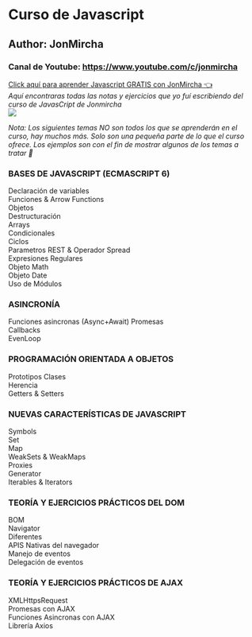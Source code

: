 # Curso de Javascript
## Author: JonMircha
### Canal de Youtube: https://www.youtube.com/c/jonmircha  
[Click aquí para aprender Javascript GRATIS con JonMircha 👈](https://aprendejavascript.org)  
*Aquí encontraras todas las notas y ejercicios que yo fuí escribiendo del curso de JavasCript de Jonmircha*      
![](https://upload.wikimedia.org/wikipedia/commons/thumb/9/99/Unofficial_JavaScript_logo_2.svg/200px-Unofficial_JavaScript_logo_2.svg.png)  


*Nota: Los siguientes temas NO son todos los que se aprenderán en el curso, hay muchos más. Solo son una pequeña parte de lo que el curso ofrece. Los ejemplos son con el fin de mostrar algunos de los temas a tratar 🤯*  
### BASES DE JAVASCRIPT (ECMASCRIPT 6)
  Declaración de variables  
  Funciones & Arrow Functions  
  Objetos  
  Destructuración  
  Arrays  
  Condicionales  
  Ciclos  
  Parametros REST & Operador Spread  
  Expresiones Regulares  
  Objeto Math  
  Objeto Date  
  Uso de Módulos  
### ASINCRONÍA
  Funciones asincronas (Async+Await)
     Promesas  
     Callbacks  
     EvenLoop  
### PROGRAMACIÓN ORIENTADA A OBJETOS
 Prototipos
    Clases  
    Herencia  
    Getters & Setters  
### NUEVAS CARACTERÍSTICAS DE JAVASCRIPT 
Symbols  
Set  
Map  
WeakSets & WeakMaps  
Proxies  
Generator  
Iterables & Iterators   
### TEORÍA Y EJERCICIOS PRÁCTICOS DEL DOM
BOM  
Navigator  
Diferentes  
APIS Nativas del navegador  
Manejo de eventos  
Delegación de eventos  

### TEORÍA Y EJERCICIOS PRÁCTICOS DE AJAX
XMLHttpsRequest  
Promesas con AJAX  
Funciones Asincronas con AJAX  
Librería Axios  

